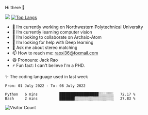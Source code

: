 Hi there 👋

![](https://github-readme-stats.vercel.app/api?username=Raohaocheng)
[![Top Langs](https://github-readme-stats.vercel.app/api/top-langs/?username=Raohaocheng&layout=compact)](https://github.com/anuraghazra/github-readme-stats)

- 🔭 I’m currently working on Northwestern Polytechnical University
- 🌱 I’m currently learning computer vision
- 👯 I’m looking to collaborate on Archaic-Atom
- 🤔 I’m looking for help with Deep learning
- 💬 Ask me about stereo matching
- 📫 How to reach me: raoxi36@foxmail.com
- 😄 Pronouns: Jack Rao
- ⚡ Fun fact: I can't believe I'm a PHD.

✨ The coding language used in last week
<!--START_SECTION:waka-->

```text
From: 01 July 2022 - To: 08 July 2022

Python   6 mins          ██████████████████░░░░░░░   72.17 %
Bash     2 mins          ███████░░░░░░░░░░░░░░░░░░   27.83 %
```

<!--END_SECTION:waka-->

![Visitor Count](https://profile-counter.glitch.me/Raohaocheng/count.svg)
